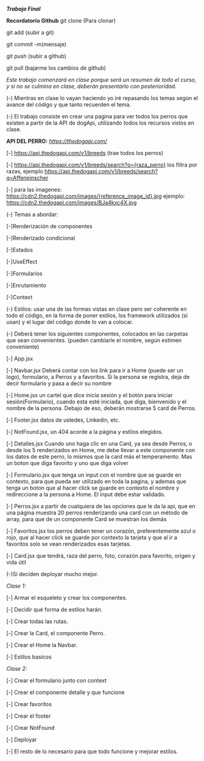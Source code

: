 ***Trabajo Final***

**Recordatorio Github**
git clone (Para clonar)

git add (subir a git)

git commit -m(mensaje)

git push (subir a github)

git pull (bajarme los cambios de github)

*Este trabajo comenzará en clase porque será un resumen de todo el curso, y si no se culmina en clase, deberán presentarlo con posterioridad.*

(-) Mientras en clase lo vayan haciendo yo iré repasando los temas según el avance del código y que tanto recuerden el tema.

(-) El trabajo consiste en crear una pagina para ver todos los perros que existen a partir de la API de dogApi, utilizando todos los recursos vistos en clase.

**API DEL PERRO:** *https://thedogapi.com/*

[-] https://api.thedogapi.com/v1/breeds (trae todos los perros)

[-] https://api.thedogapi.com/v1/breeds/search?q={raza_perro} los filtra por razas, ejemplo https://api.thedogapi.com/v1/breeds/search?q=Affenpinscher

[-] para las imagenes: https://cdn2.thedogapi.com/images/{reference_image_id}.jpg ejemplo: https://cdn2.thedogapi.com/images/BJa4kxc4X.jpg

(-) Temas a abordar:

[-]Renderización de componentes

[-]Renderizado condicional

[-]Estados

[-]UseEffect

[-]Formularios

[-]Enrutamiento

[-]Context


(-) Estilos: usar una de las formas vistas en clase pero ser coherente en todo el código, en la forma de poner estilos, los framework utilizados (si usan) y el lugar del código donde lo van a colocar.

(-) Deberá tener los siguientes componentes, colocados en las carpetas que sean convenientes. (pueden cambiarle el nombre, según estimen conveniente)

[-] App.jsx 

[-] Navbar.jsx Deberá contar con los link para ir a Home (puede ser un logo), formulario, a Perros y a favoritos. Si la persona se registra, deja de decir formulario y pasa a decir su nombre

[-] Home.jsx un cartel que dice inicia sesión y el botón para iniciar sesión(Formulario), cuando esta esté iniciada, que diga, bienvenido y el nombre de la persona.
Debajo de eso, deberán mostrarse 5 card de Perros.

[-] Footer.jsx datos de ustedes, Linkedin, etc.

[-] NotFound.jsx, un 404 acorde a la página y estilos elegidos.

[-] Detalles.jsx Cuando uno haga clic en una Card, ya sea desde Perros, o desde los 5 renderizados en Home, me debe llevar a este componente con los datos de este perro, lo mismos que la card más el temperamento. Mas un boton que diga favorito y uno que diga volver

[-] Formulario.jsx que tenga un input con el nombre que se guarde en contexto, para que pueda ser utilizado en toda la pagina, y ademas que tenga un boton que al hacer click se guarde en contexto el nombre y redireccione a la persona a Home. El input debe estar validado.

[-] Perros.jsx a partir de cualquiera de las opciones que le da la api, que en una página muestra 20 perros renderizando una card con un método de array, para que de un componente Card se muestran los demás

[-] Favoritos.jsx los perros deben tener un corazón, preferentemente azul o rojo, que al hacer click se guarde por contexto la tarjeta y que al ir a favoritos solo se vean renderizados esas tarjetas.

[-] Card.jsx que tendrá, raza del perro, foto, corazón para favorito, origen y vida útil

(-)Si deciden deployar mucho mejor.


*Clase 1:*

[-] Armar el esqueleto y crear los componentes.

[-] Decidir qué forma de estilos harán.

[-] Crear todas las rutas.

[-] Crear la Card, el componente Perro.

[-] Crear el Home la Navbar.

[-] Estilos basicos


*Clase 2:*

[-] Crear el formulario junto con context

[-] Crear el componente detalle y que funcione

[-] Crear favoritos

[-] Crear el footer

[-] Crear NotFound

[-] Deployar

[-] El resto de lo necesario para que todo funcione y mejorar estilos.
